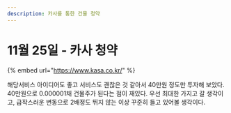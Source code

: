 ```yaml
---
description: 카사를 통한 건물 청약
---
```


# 11월 25일 - 카사 청약

{% embed url="https://www.kasa.co.kr/" %}

 해당서비스 아이디어도 좋고 서비스도 괜찮은 것 같아서 40만원 정도만 투자해 보았다. 40만원으로 0.000001채 건물주가 된다는 점이 재있다. 우선 최대한 가지고 갈 생각이고, 급작스러운 변동으로 2배정도 뛰지 않는 이상 꾸준히 들고 있어볼 생각이다. 

